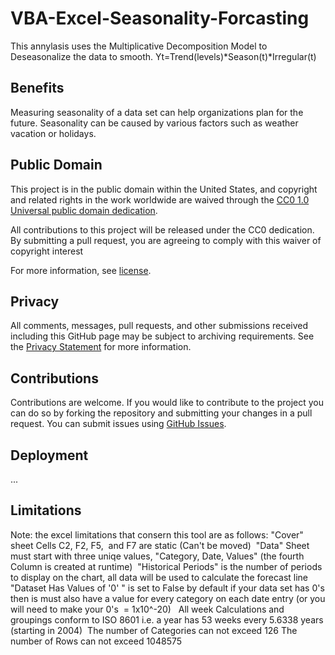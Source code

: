 # VBA-Excel-Seasonality-Forcasting 

This annylasis uses the Multiplicative Decomposition Model to Deseasonalize the data to smooth.
Yt=Trend(levels)*Season(t)*Irregular(t)

## Benefits

Measuring seasonality of a data set can help organizations plan for the future. Seasonality can be caused by various factors such as weather vacation or holidays. 

## Public Domain

This project is in the public domain within the United States, and
copyright and related rights in the work worldwide are waived through
the [CC0 1.0 Universal public domain dedication](https://creativecommons.org/publicdomain/zero/1.0/).

All contributions to this project will be released under the CC0 dedication. By submitting a pull request, you are agreeing to comply with this waiver of copyright interest

For more information, see [license](https://github.com/seakintruth/VBA-Excel-Seasonality-Forcasting/blob/master/LICENSE.md).

## Privacy

All comments, messages, pull requests, and other submissions received including this GitHub page may be subject to archiving requirements. See the [Privacy Statement](http://www.archives.gov/global-pages/privacy.html) for more information.

## Contributions

Contributions are welcome. If you would like to contribute to the project you can do so by forking the repository and submitting your changes in a pull request. You can submit issues using [GitHub Issues](https://github.com/seakintruth/VBA-Excel-Seasonality-Forcasting/issues).

## Deployment
...

## Limitations

Note: the excel limitations that consern this tool are as follows:
"Cover" sheet Cells C2, F2, F5,  and F7 are static (Can't be moved) 
"Data" Sheet must start with three uniqe values, "Category, Date, Values" (the fourth Column is created at runtime) 
"Historical Periods" is the number of periods to display on the chart, all data will be used to calculate the forecast line 
"Dataset Has Values of '0' " is set to False by default if your data set has 0's then is must also have a value for every category on each date entry (or you will need to make your 0's  = 1x10^-20)  
All week Calculations and groupings conform to ISO 8601 i.e. a year has 53 weeks every 5.6338 years (starting in 2004) 
The number of Categories can not exceed 126 The number of Rows can not exceed 1048575

